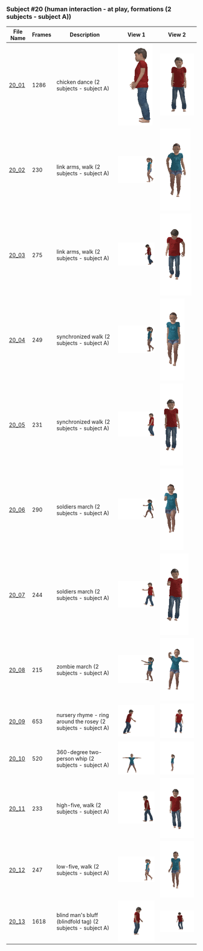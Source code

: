 ### Subject #20 (human interaction - at play, formations (2 subjects - subject A))
|File Name|Frames|Description|View 1|View 2|
|-|-|-|-|-|
|[20_01](https://github.com/Shriinivas/cmubvh/raw/main/Sequence-020-029/20/Data/20_01.zip)|1286|chicken dance (2 subjects - subject A)|<img src="https://github.com/Shriinivas/cmubvhgifs/blob/main/Sequence-020-029/20/20_01_0.gif"/>|<img src="https://github.com/Shriinivas/cmubvhgifs/blob/main/Sequence-020-029/20/20_01_1.gif"/>|
|[20_02](https://github.com/Shriinivas/cmubvh/raw/main/Sequence-020-029/20/Data/20_02.zip)|230|link arms, walk (2 subjects - subject A)|<img src="https://github.com/Shriinivas/cmubvhgifs/blob/main/Sequence-020-029/20/20_02_0.gif"/>|<img src="https://github.com/Shriinivas/cmubvhgifs/blob/main/Sequence-020-029/20/20_02_1.gif"/>|
|[20_03](https://github.com/Shriinivas/cmubvh/raw/main/Sequence-020-029/20/Data/20_03.zip)|275|link arms, walk (2 subjects - subject A)|<img src="https://github.com/Shriinivas/cmubvhgifs/blob/main/Sequence-020-029/20/20_03_0.gif"/>|<img src="https://github.com/Shriinivas/cmubvhgifs/blob/main/Sequence-020-029/20/20_03_1.gif"/>|
|[20_04](https://github.com/Shriinivas/cmubvh/raw/main/Sequence-020-029/20/Data/20_04.zip)|249|synchronized walk (2 subjects - subject A)|<img src="https://github.com/Shriinivas/cmubvhgifs/blob/main/Sequence-020-029/20/20_04_0.gif"/>|<img src="https://github.com/Shriinivas/cmubvhgifs/blob/main/Sequence-020-029/20/20_04_1.gif"/>|
|[20_05](https://github.com/Shriinivas/cmubvh/raw/main/Sequence-020-029/20/Data/20_05.zip)|231|synchronized walk (2 subjects - subject A)|<img src="https://github.com/Shriinivas/cmubvhgifs/blob/main/Sequence-020-029/20/20_05_0.gif"/>|<img src="https://github.com/Shriinivas/cmubvhgifs/blob/main/Sequence-020-029/20/20_05_1.gif"/>|
|[20_06](https://github.com/Shriinivas/cmubvh/raw/main/Sequence-020-029/20/Data/20_06.zip)|290|soldiers march (2 subjects - subject A)|<img src="https://github.com/Shriinivas/cmubvhgifs/blob/main/Sequence-020-029/20/20_06_0.gif"/>|<img src="https://github.com/Shriinivas/cmubvhgifs/blob/main/Sequence-020-029/20/20_06_1.gif"/>|
|[20_07](https://github.com/Shriinivas/cmubvh/raw/main/Sequence-020-029/20/Data/20_07.zip)|244|soldiers march (2 subjects - subject A)|<img src="https://github.com/Shriinivas/cmubvhgifs/blob/main/Sequence-020-029/20/20_07_0.gif"/>|<img src="https://github.com/Shriinivas/cmubvhgifs/blob/main/Sequence-020-029/20/20_07_1.gif"/>|
|[20_08](https://github.com/Shriinivas/cmubvh/raw/main/Sequence-020-029/20/Data/20_08.zip)|215|zombie march (2 subjects - subject A)|<img src="https://github.com/Shriinivas/cmubvhgifs/blob/main/Sequence-020-029/20/20_08_0.gif"/>|<img src="https://github.com/Shriinivas/cmubvhgifs/blob/main/Sequence-020-029/20/20_08_1.gif"/>|
|[20_09](https://github.com/Shriinivas/cmubvh/raw/main/Sequence-020-029/20/Data/20_09.zip)|653|nursery rhyme - ring around the rosey (2 subjects - subject A)|<img src="https://github.com/Shriinivas/cmubvhgifs/blob/main/Sequence-020-029/20/20_09_0.gif"/>|<img src="https://github.com/Shriinivas/cmubvhgifs/blob/main/Sequence-020-029/20/20_09_1.gif"/>|
|[20_10](https://github.com/Shriinivas/cmubvh/raw/main/Sequence-020-029/20/Data/20_10.zip)|520|360-degree two-person whip (2 subjects - subject A)|<img src="https://github.com/Shriinivas/cmubvhgifs/blob/main/Sequence-020-029/20/20_10_0.gif"/>|<img src="https://github.com/Shriinivas/cmubvhgifs/blob/main/Sequence-020-029/20/20_10_1.gif"/>|
|[20_11](https://github.com/Shriinivas/cmubvh/raw/main/Sequence-020-029/20/Data/20_11.zip)|233|high-five, walk (2 subjects - subject A)|<img src="https://github.com/Shriinivas/cmubvhgifs/blob/main/Sequence-020-029/20/20_11_0.gif"/>|<img src="https://github.com/Shriinivas/cmubvhgifs/blob/main/Sequence-020-029/20/20_11_1.gif"/>|
|[20_12](https://github.com/Shriinivas/cmubvh/raw/main/Sequence-020-029/20/Data/20_12.zip)|247|low-five, walk (2 subjects - subject A)|<img src="https://github.com/Shriinivas/cmubvhgifs/blob/main/Sequence-020-029/20/20_12_0.gif"/>|<img src="https://github.com/Shriinivas/cmubvhgifs/blob/main/Sequence-020-029/20/20_12_1.gif"/>|
|[20_13](https://github.com/Shriinivas/cmubvh/raw/main/Sequence-020-029/20/Data/20_13.zip)|1618|blind man's bluff (blindfold tag) (2 subjects - subject A)|<img src="https://github.com/Shriinivas/cmubvhgifs/blob/main/Sequence-020-029/20/20_13_0.gif"/>|<img src="https://github.com/Shriinivas/cmubvhgifs/blob/main/Sequence-020-029/20/20_13_1.gif"/>|
